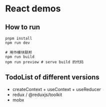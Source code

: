# React demos

## How to run
```
pnpm install
npm run dev

# 用作模块联邦
npm run build
npm run preview # serve build 的代码
```
## TodoList of different versions

* createContext + useContext + useReducer
* redux / @reduxjs/toolkit
* mobx